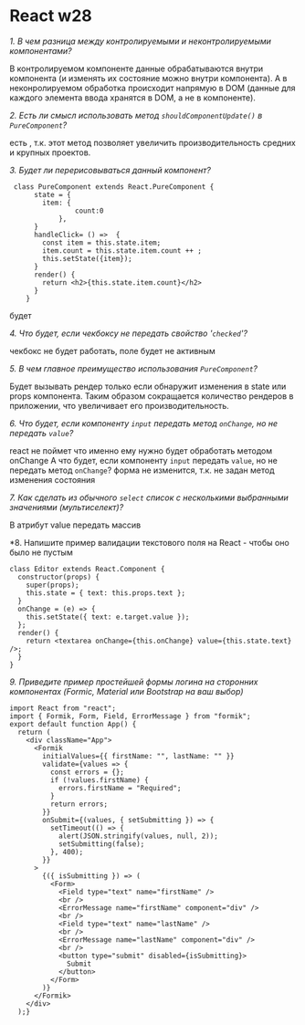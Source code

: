 # React w28

*1. В чем разница между контролируемыми и неконтролируемыми компонентами?*

В контролируемом компоненте данные обрабатываются внутри компонента (и изменять их состояние можно внутри компонента).
А в неконролируемом обработка происходит напрямую в DOM (данные для каждого элемента ввода хранятся в DOM, а не в компоненте).

*2. Есть ли смысл использовать метод `shouldComponentUpdate()` в `PureComponent`?*

есть , т.к. этот метод позволяет увеличить производительность средних и крупных проектов.

*3. Будет ли перерисовываться данный компонент?*

```
 class PureComponent extends React.PureComponent {
      state = {
        item: {
    			count:0
    		},
      }
      handleClick= () =>  {
        const item = this.state.item;
        item.count = this.state.item.count ++ ;
        this.setState({item});
      }
      render() {
        return <h2>{this.state.item.count}</h2>
      }
    }

```
будет

*4. Что будет, если чекбоксу не передать свойство '`checked`'?*

чекбокс не будет работать, поле будет не активным

*5. В чем главное преимущество использования `PureComponent`?*

Будет вызывать рендер только если обнаружит изменения в state или props компонента.
Таким образом сокращается количество рендеров в приложении, что увеличивает его производительность.

*6. Что будет, если компоненту `input` передать метод `onChange`, но не передать `value`?*

react не поймет что именно ему нужно будет обработать методом onChange
А что будет, если компоненту `input` передать `value`, но не передать метод `onChange`?
форма не изменится, т.к. не задан метод изменения состояния

*7. Как сделать из обычного `select` список с несколькими выбранными значениями (мультиселект)?*

В атрибут value передать массив

*8. Напишите пример валидации текстового поля на React - чтобы оно было не пустым
```
class Editor extends React.Component {
  constructor(props) {
    super(props);
    this.state = { text: this.props.text };
  }
  onChange = (e) => {
    this.setState({ text: e.target.value });
  };
  render() {
    return <textarea onChange={this.onChange} value={this.state.text} />;
  }
}
```

*9. Приведите пример простейшей формы логина на сторонних компонентах
(Formic, Material или Bootstrap на ваш выбор)*
```
import React from "react";
import { Formik, Form, Field, ErrorMessage } from "formik";
export default function App() {
  return (
    <div className="App">
      <Formik
        initialValues={{ firstName: "", lastName: "" }}
        validate={values => {
          const errors = {};
          if (!values.firstName) {
            errors.firstName = "Required";
          }
          return errors;
        }}
        onSubmit={(values, { setSubmitting }) => {
          setTimeout(() => {
            alert(JSON.stringify(values, null, 2));
            setSubmitting(false);
          }, 400);
        }}
      >
        {({ isSubmitting }) => (
          <Form>
            <Field type="text" name="firstName" />
            <br />
            <ErrorMessage name="firstName" component="div" />
            <br />
            <Field type="text" name="lastName" />
            <br />
            <ErrorMessage name="lastName" component="div" />
            <br />
            <button type="submit" disabled={isSubmitting}>
              Submit
            </button>
          </Form>
        )}
      </Formik>
    </div>
  );}
```
